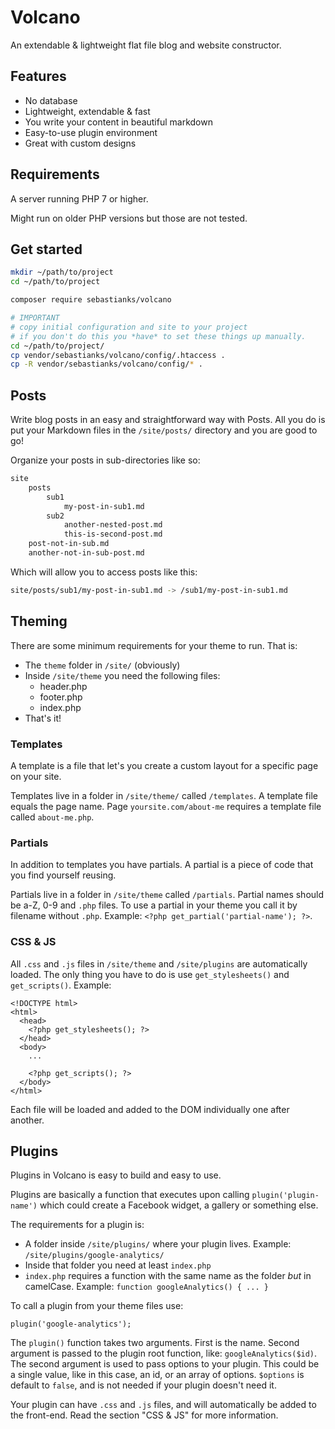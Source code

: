 # Volcano

An extendable & lightweight flat file blog and website constructor.

## Features

-   No database
-   Lightweight, extendable & fast
-   You write your content in beautiful markdown
-   Easy-to-use plugin environment
-   Great with custom designs

## Requirements

A server running PHP 7 or higher.

Might run on older PHP versions but those are not tested.

## Get started

```bash
mkdir ~/path/to/project
cd ~/path/to/project

composer require sebastianks/volcano

# IMPORTANT
# copy initial configuration and site to your project
# if you don't do this you *have* to set these things up manually.
cd ~/path/to/project/
cp vendor/sebastianks/volcano/config/.htaccess .
cp -R vendor/sebastianks/volcano/config/* .
```

## Posts

Write blog posts in an easy and straightforward way with Posts. All you do is put your Markdown files in the `/site/posts/` directory and you are good to go!

Organize your posts in sub-directories like so:

```bash
site
    posts
        sub1
            my-post-in-sub1.md
        sub2
            another-nested-post.md
            this-is-second-post.md
    post-not-in-sub.md
    another-not-in-sub-post.md
```

Which will allow you to access posts like this:

```bash
site/posts/sub1/my-post-in-sub1.md -> /sub1/my-post-in-sub1.md
```

## Theming

There are some minimum requirements for your theme to run. That is:

-   The `theme` folder in `/site/` (obviously)
-   Inside `/site/theme` you need the following files:
    -   header.php
    -   footer.php
    -   index.php
-   That's it!

### Templates

A template is a file that let's you create a custom layout for a specific page on your site.

Templates live in a folder in `/site/theme/` called `/templates`. A template file equals the page name.
Page `yoursite.com/about-me` requires a template file called `about-me.php`.

### Partials

In addition to templates you have partials. A partial is a piece of code that you find yourself reusing.

Partials live in a folder in `/site/theme` called `/partials`. Partial names should be a-Z, 0-9 and `.php` files.
To use a partial in your theme you call it by filename without `.php`. Example: `<?php get_partial('partial-name'); ?>`.

### CSS & JS

All `.css` and `.js` files in `/site/theme` and `/site/plugins` are automatically loaded.
The only thing you have to do is use `get_stylesheets()` and `get_scripts()`. Example:

```
<!DOCTYPE html>
<html>
  <head>
    <?php get_stylesheets(); ?>
  </head>
  <body>
    ...

    <?php get_scripts(); ?>
  </body>
</html>
```

Each file will be loaded and added to the DOM individually one after another.

## Plugins

Plugins in Volcano is easy to build and easy to use.

Plugins are basically a function that executes upon calling `plugin('plugin-name')` which could create a Facebook widget, a gallery or something else.

The requirements for a plugin is:

-   A folder inside `/site/plugins/` where your plugin lives. Example: `/site/plugins/google-analytics/`
-   Inside that folder you need at least `index.php`
-   `index.php` requires a function with the same name as the folder _but_ in camelCase. Example: `function googleAnalytics() { ... }`

To call a plugin from your theme files use:

`plugin('google-analytics');`

The `plugin()` function takes two arguments. First is the name. Second argument is passed to the plugin root function, like: `googleAnalytics($id)`. The second argument is used to pass options to your plugin. This could be a single value, like in this case, an id, or an array of options. `$options` is default to `false`, and is not needed if your plugin doesn't need it.

Your plugin can have `.css` and `.js` files, and will automatically be added to the front-end. Read the section "CSS & JS" for more information.
